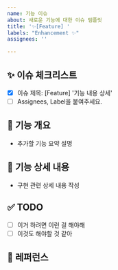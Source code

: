 ```yaml
---
name: 기능 이슈
about: 새로운 기능에 대한 이슈 템플릿
title: '✨[Feature] '
labels: "Enhancement ✨"
assignees: ''

---
```


## ✨ 이슈 체크리스트

- [x] 이슈 제목: [Feature] '기능 내용 상세'
- [ ] Assignees, Label을 붙여주세요.

## 📄 기능 개요

- 추가할 기능 요약 설명

## 📝 기능 상세 내용

- 구현 관련 상세 내용 작성

## ✅ TODO

<!-- 이슈를 태깅하셔도 됩니다! -->

- [ ] 이거 하려면 이런 걸 해야해
- [ ] 이것도 해야할 것 같아

## 📍 레퍼런스

<!-- 참고할 레퍼런스가 있다면 작성해 주세요. -->

